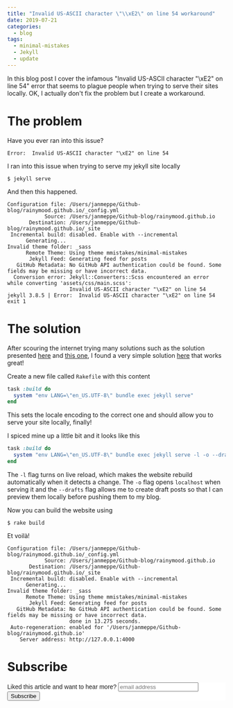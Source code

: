 ```yaml
---
title: "Invalid US-ASCII character \"\\xE2\" on line 54 workaround"
date: 2019-07-21
categories:
  - blog
tags:
  - minimal-mistakes
  - Jekyll
  - update
---
```

<!-- ctrl + alt + v -->

In this blog post I cover the infamous "Invalid US-ASCII character
\"\xE2\" on line 54" error that seems to plague people when trying to
serve their sites locally. OK, I actually don't fix the problem but I
create a workaround.

# The problem

Have you ever ran into this issue?

```shell
Error:  Invalid US-ASCII character "\xE2" on line 54
```

I ran into this issue when trying to serve my jekyll site locally

```
$ jekyll serve
```

And then this happened. 

```shell
Configuration file: /Users/janmeppe/Github-blog/rainymood.github.io/_config.yml
            Source: /Users/janmeppe/Github-blog/rainymood.github.io
       Destination: /Users/janmeppe/Github-blog/rainymood.github.io/_site
 Incremental build: disabled. Enable with --incremental
      Generating...
Invalid theme folder: _sass
      Remote Theme: Using theme mmistakes/minimal-mistakes
       Jekyll Feed: Generating feed for posts
   GitHub Metadata: No GitHub API authentication could be found. Some fields may be missing or have incorrect data.
  Conversion error: Jekyll::Converters::Scss encountered an error while converting 'assets/css/main.scss':
                    Invalid US-ASCII character "\xE2" on line 54
jekyll 3.8.5 | Error:  Invalid US-ASCII character "\xE2" on line 54
exit 1
```

# The solution

After scouring the internet trying many solutions such as the solution presented [here](https://talk.jekyllrb.com/t/how-to-deal-with--sass-converting-errors/911/3) and [this one](https://github.com/jekyll/jekyll/issues/4268), 
I found a very simple solution [here](https://talk.jekyllrb.com/t/locale-problems/1213/2) that works great! 

Create a new file called `Rakefile` with this content

```ruby
task :build do
  system "env LANG=\"en_US.UTF-8\" bundle exec jekyll serve"
end
```

This sets the locale encoding to the correct one and should allow you to serve your site locally, finally!

I spiced mine up a little bit and it looks like this 

```ruby
task :build do
  system "env LANG=\"en_US.UTF-8\" bundle exec jekyll serve -l -o --drafts"
end
```

The `-l` flag turns on live reload, which makes the website rebuild automatically when it detects a change. The `-o` flag opens `localhost` when serving it and the `--drafts` flag allows me to create draft posts so that I can preview them locally before pushing them to my blog. 

Now you can build the website using

```shell
$ rake build
```

Et voilà! 

```shell
Configuration file: /Users/janmeppe/Github-blog/rainymood.github.io/_config.yml
            Source: /Users/janmeppe/Github-blog/rainymood.github.io
       Destination: /Users/janmeppe/Github-blog/rainymood.github.io/_site
 Incremental build: disabled. Enable with --incremental
      Generating...
Invalid theme folder: _sass
      Remote Theme: Using theme mmistakes/minimal-mistakes
       Jekyll Feed: Generating feed for posts
   GitHub Metadata: No GitHub API authentication could be found. Some fields may be missing or have incorrect data.
                    done in 13.275 seconds.
 Auto-regeneration: enabled for '/Users/janmeppe/Github-blog/rainymood.github.io'
    Server address: http://127.0.0.1:4000

```

# Subscribe

<!-- Begin Mailchimp Signup Form -->
<link href="//cdn-images.mailchimp.com/embedcode/horizontal-slim-10_7.css" rel="stylesheet" type="text/css">
<style type="text/css">
	#mc_embed_signup{background:#fff; clear:left; font:14px Helvetica,Arial,sans-serif; width:100%;}
	/* Add your own Mailchimp form style overrides in your site stylesheet or in this style block.
	   We recommend moving this block and the preceding CSS link to the HEAD of your HTML file. */
</style>
<div id="mc_embed_signup">
<form action="https://gmail.us3.list-manage.com/subscribe/post?u=92fe86c389878585bc87837e8&amp;id=50543deff9" method="post" id="mc-embedded-subscribe-form" name="mc-embedded-subscribe-form" class="validate" target="_blank" novalidate>
    <div id="mc_embed_signup_scroll">
	<label for="mce-EMAIL">Liked this article and want to hear more?</label>
	<input type="email" value="" name="EMAIL" class="email" id="mce-EMAIL" placeholder="email address" required>
    <!-- real people should not fill this in and expect good things - do not remove this or risk form bot signups-->
    <div style="position: absolute; left: -5000px;" aria-hidden="true"><input type="text" name="b_92fe86c389878585bc87837e8_50543deff9" tabindex="-1" value=""></div>
    <div class="clear"><input type="submit" value="Subscribe" name="subscribe" id="mc-embedded-subscribe" class="button"></div>
    </div>
</form>
</div>

<!--End mc_embed_signup-->
